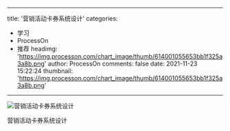 
---
title: '营销活动卡券系统设计'
categories: 
 - 学习
 - ProcessOn
 - 推荐
headimg: 'https://img.processon.com/chart_image/thumb/614001055653bb1f325a3a8b.png'
author: ProcessOn
comments: false
date: 2021-11-23 15:22:24
thumbnail: 'https://img.processon.com/chart_image/thumb/614001055653bb1f325a3a8b.png'
---

<div>   
<img class="thumb" alt="营销活动卡券系统设计" src="https://img.processon.com/chart_image/thumb/614001055653bb1f325a3a8b.png" referrerpolicy="no-referrer">
<p>营销活动卡券系统设计</p>  
</div>
            